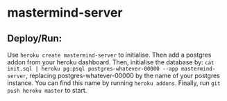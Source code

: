 # mastermind-server
## Deploy/Run:
Use `heroku create mastermind-server` to initialise. Then add a postgres addon from your heroku dashboard. Then, initialise the database by: `cat init.sql | heroku pg:psql postgres-whatever-00000 --app mastermind-server`, replacing postgres-whatever-00000 by the name of your postgres instance. You can find this name by running `heroku addons`. Finally, run `git push heroku master` to start.
